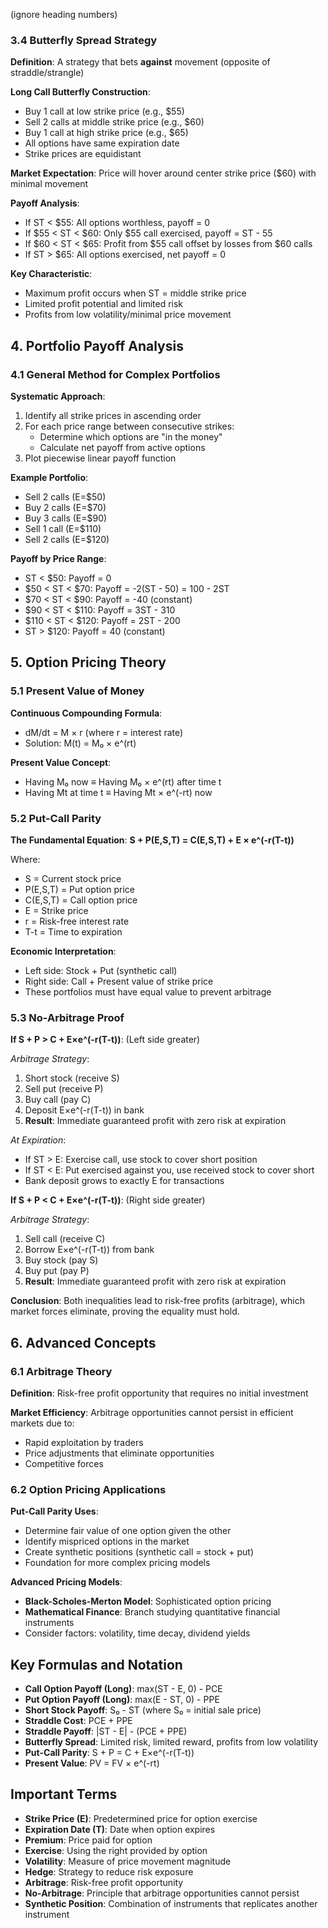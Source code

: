 (ignore heading numbers)
### 3.4 Butterfly Spread Strategy

**Definition**: A strategy that bets **against** movement (opposite of straddle/strangle)

**Long Call Butterfly Construction**:

- Buy 1 call at low strike price (e.g., $55)
- Sell 2 calls at middle strike price (e.g., $60)
- Buy 1 call at high strike price (e.g., $65)
- All options have same expiration date
- Strike prices are equidistant

**Market Expectation**: Price will hover around center strike price ($60) with minimal movement

**Payoff Analysis**:

- If ST < $55: All options worthless, payoff = 0
- If $55 < ST < $60: Only $55 call exercised, payoff = ST - 55
- If $60 < ST < $65: Profit from $55 call offset by losses from $60 calls
- If ST > $65: All options exercised, net payoff = 0

**Key Characteristic**:

- Maximum profit occurs when ST = middle strike price
- Limited profit potential and limited risk
- Profits from low volatility/minimal price movement

## 4. Portfolio Payoff Analysis

### 4.1 General Method for Complex Portfolios

**Systematic Approach**:

1. Identify all strike prices in ascending order
2. For each price range between consecutive strikes:
    - Determine which options are "in the money"
    - Calculate net payoff from active options
3. Plot piecewise linear payoff function

**Example Portfolio**:

- Sell 2 calls (E=$50)
- Buy 2 calls (E=$70)
- Buy 3 calls (E=$90)
- Sell 1 call (E=$110)
- Sell 2 calls (E=$120)

**Payoff by Price Range**:

- ST < $50: Payoff = 0
- $50 < ST < $70: Payoff = -2(ST - 50) = 100 - 2ST
- $70 < ST < $90: Payoff = -40 (constant)
- $90 < ST < $110: Payoff = 3ST - 310
- $110 < ST < $120: Payoff = 2ST - 200
- ST > $120: Payoff = 40 (constant)

## 5. Option Pricing Theory

### 5.1 Present Value of Money

**Continuous Compounding Formula**:

- dM/dt = M × r (where r = interest rate)
- Solution: M(t) = M₀ × e^(rt)

**Present Value Concept**:

- Having M₀ now ≡ Having M₀ × e^(rt) after time t
- Having Mt at time t ≡ Having Mt × e^(-rt) now

### 5.2 Put-Call Parity

**The Fundamental Equation**: **S + P(E,S,T) = C(E,S,T) + E × e^(-r(T-t))**

Where:

- S = Current stock price
- P(E,S,T) = Put option price
- C(E,S,T) = Call option price
- E = Strike price
- r = Risk-free interest rate
- T-t = Time to expiration

**Economic Interpretation**:

- Left side: Stock + Put (synthetic call)
- Right side: Call + Present value of strike price
- These portfolios must have equal value to prevent arbitrage

### 5.3 No-Arbitrage Proof

**If S + P > C + E×e^(-r(T-t))**: (Left side greater)

_Arbitrage Strategy_:

1. Short stock (receive S)
2. Sell put (receive P)
3. Buy call (pay C)
4. Deposit E×e^(-r(T-t)) in bank
5. **Result**: Immediate guaranteed profit with zero risk at expiration

_At Expiration_:

- If ST > E: Exercise call, use stock to cover short position
- If ST < E: Put exercised against you, use received stock to cover short
- Bank deposit grows to exactly E for transactions

**If S + P < C + E×e^(-r(T-t))**: (Right side greater)

_Arbitrage Strategy_:

1. Sell call (receive C)
2. Borrow E×e^(-r(T-t)) from bank
3. Buy stock (pay S)
4. Buy put (pay P)
5. **Result**: Immediate guaranteed profit with zero risk at expiration

**Conclusion**: Both inequalities lead to risk-free profits (arbitrage), which market forces eliminate, proving the equality must hold.

## 6. Advanced Concepts

### 6.1 Arbitrage Theory

**Definition**: Risk-free profit opportunity that requires no initial investment

**Market Efficiency**: Arbitrage opportunities cannot persist in efficient markets due to:

- Rapid exploitation by traders
- Price adjustments that eliminate opportunities
- Competitive forces

### 6.2 Option Pricing Applications

**Put-Call Parity Uses**:

- Determine fair value of one option given the other
- Identify mispriced options in the market
- Create synthetic positions (synthetic call = stock + put)
- Foundation for more complex pricing models

**Advanced Pricing Models**:

- **Black-Scholes-Merton Model**: Sophisticated option pricing
- **Mathematical Finance**: Branch studying quantitative financial instruments
- Consider factors: volatility, time decay, dividend yields

## Key Formulas and Notation

- **Call Option Payoff (Long)**: max(ST - E, 0) - PCE
- **Put Option Payoff (Long)**: max(E - ST, 0) - PPE
- **Short Stock Payoff**: S₀ - ST (where S₀ = initial sale price)
- **Straddle Cost**: PCE + PPE
- **Straddle Payoff**: |ST - E| - (PCE + PPE)
- **Butterfly Spread**: Limited risk, limited reward, profits from low volatility
- **Put-Call Parity**: S + P = C + E×e^(-r(T-t))
- **Present Value**: PV = FV × e^(-rt)

## Important Terms

- **Strike Price (E)**: Predetermined price for option exercise
- **Expiration Date (T)**: Date when option expires
- **Premium**: Price paid for option
- **Exercise**: Using the right provided by option
- **Volatility**: Measure of price movement magnitude
- **Hedge**: Strategy to reduce risk exposure
- **Arbitrage**: Risk-free profit opportunity
- **No-Arbitrage**: Principle that arbitrage opportunities cannot persist
- **Synthetic Position**: Combination of instruments that replicates another instrument